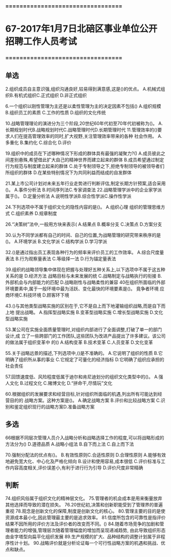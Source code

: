 ### =================================
# 67-2017年1月7日北碚区事业单位公开招聘工作人员考试
### =================================
## 单选
2.组织成员自主意识强,组织沟通良好,较易得到满意感,这是()的优点。
A.机械式组织B.有机式组织C.正式组织
D.非正式组织

6.一个组织以刚性管理为主还是以柔性管理为主的决定因素不包括()
A.组织规模
B.组织员工的素质
C.工作的性质
D.组织的文化传统

10.战略管理理论的演进分为三个阶段,20世纪60年代初至70年代初被称为()。
A.长期规划时代B.战略规划时代C.战略管理时代D.长期管理时代
11.管理效率的()要求人们在提高管理效率的同时,扩大视野,关注管理效率带来的各种
社会作用。
A.多重化
B.集约化
C.综合化
D.评价

19.组织中的成员在下述哪种情况下形成的群体具有最强的凝聚力?()
A.成员彼此之间差别悬殊,希望借此扩大自己的精神世界而建立起来的群体
B.成员希望通过制定行为规范与制度建立起来的群体
C.处于专制领导之下,拒绝专制领导的被领导者们所组织的群体
D.在某些特别情况下为共同利益而结成的自发群体

21.某上市公司计划对未来五年行业走势进行判断评估,制定长期方针预案,适合采用()。
A.事件分析法
B.时间序列法C.专家调查法
22.战略管理学派中的企业家学派属于()。
D.定量分析法
A.说明性学派B.综合性学派C.操作性学派

24.下列选项中不属于组织文化的隐性内容的是()。
A.组织心理
组织的管理思维方式
C.组织素养
D.规章制度

26.“决策树”法中,一般用方块来表示(
A.结果点
B.概率分支
C.决策点
D.方案分支

30.认为不同学派都有自己的时间、自己的位置,为战略管理的研究带来秩序的是()。
A.环境学派
B.文化学派
C.结构学派
D.学习学派    

32.()是通过指出员工表现各种行为的频率来评价员工的工作效率。
A.综合尺度量表法
B.行为观察量表法
C.等级择一法
D.行为锚定量表法

39.组织的战略领导集中体现在把握与处理好五种关系上,以下选项中不属于这五种关系的是
D.经济方法
战略目标与未来发展的统
C.战略制定与战略执行的衔接
B.外部机会与内部能力的匹配
D.战略刚性与战略柔性的兼容
40在组织所面临的外部环境要素中,属于一般环境中最为活跃、变化最快的环境要素是()。
竟争者环境
应商环境C.科技环境
D.顾客环下境

43.()与其他类型战略实施的区别在于,它不是自上而下地灌输组织战略,而是自下而上地
提出战略。
A.指挥型战略实施
B.变革型战略实施
C.增长型战略实施
D.文化型战略实施

53.某公司在实施全面质量管理时,对组织内部进行了全面调整,打破了单一的部门设计,成
立了一些跨部门的工作团队,这些团队为改进产品提出了许多建议。该公司的做法属于组织变革中
的()
A.结构变革
B.技术变革
C.人员变革
D.文化变革

55.关于战略远景的描述,下列选项中,()是不准确的。
A.它说明了组织的性质
B.它明确了组织所从事的事业
C.它规定了可量化的经济指标
D.它明确了组织应承担的社会责任

57.回馈速度低、风险程度低属于迪尔和肯尼迪划分的组织文化类型中的()。
A.强人文化
B.过程文化
C.赌博文化
D.“拼命干,尽情玩”文化


60.根据组织的发展要求和经营目标,针对组织所面临的机遇,列出所有可能达到经营目的的
战略方案。这种方案是()。
A.确定战略方案
B.评价和比较战略方案
C.识别和鉴定组织现行的战略方案D.准备战略方案

## 多选

66根据不同层次管理人员介入战略分析和战略选择工作的程度,可以将战略形成的方法分为()
D.道德品质
A.战略小组法
B.自下而上法
C.自上而下法

70.强制分配法的优点有()。
B.有效性原则C.合适性原则
D.合理性原则
A.能够有效地避免宽大化、中心化及严格化倾向
B.设计和使用容易,成本很低
C.评价标准与工作内容高度相关,评价误差小,有利于进行行为引导
D.评价尺度非常精确
## 判断
74.组织风俗属于组织文化的精神层文化。
75.管理者的机会成本是用来衡量放弃其他选择而导致的潜在损失。
76.20世纪初,决策和创新职能受到了管理界的普遍重视
78.观念是创新文化的保障,制度是创新文化的核心。
80.管理主要的目的是使资源成本最小化,因此管理最主要的是追求效率。
81.信度所包含的可靠性是指评价结果不因所用的评价方法及评价者的改变而不同。()
84.随着市场竞争的加剧和管理者能力的增强,管理层次随着管理幅度的增加而呈现递减趋势,
由此导致组织形态由金字塔型向扁平化组织发展
89.生产规模的扩大、品种结构的调整计划属于非程序性计十划。
90.战略评价就是分析论证每一个可行性战略方案的机遇和挑战、优点和缺点。
